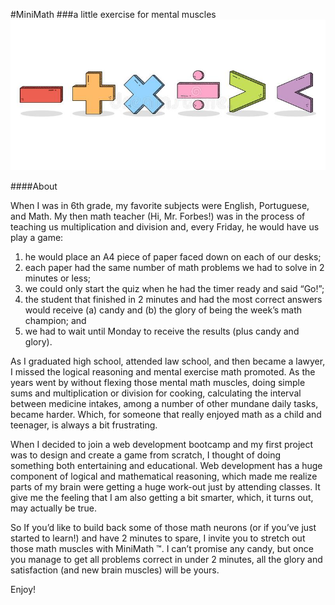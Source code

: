 #MiniMath
###a little exercise for mental muscles
![MathSymbols](/images/cute-math-set.jpg)

####About

When I was in 6th grade, my favorite subjects were English, Portuguese, and Math. My then math teacher (Hi, Mr. Forbes!) was in the process of teaching us multiplication and division and, every Friday, he would have us play a game:

1. he would place an A4 piece of paper faced down on each of our desks;
2. each paper had the same number of math problems we had to solve in 2 minutes or less;
3. we could only start the quiz when he had the timer ready and said “Go!”;
4. the student that finished in 2 minutes and had the most correct answers would receive (a) candy and (b) the glory of being the week’s math champion; and
5. we had to wait until Monday to receive the results (plus candy and glory).

As I graduated high school, attended law school, and then became a lawyer, I missed the logical reasoning and mental exercise math promoted. As the years went by without flexing those mental math muscles, doing simple sums and multiplication or division for cooking, calculating the interval between medicine intakes, among a number of other mundane daily tasks, became harder. Which, for someone that really enjoyed math as a child and teenager, is always a bit frustrating.

When I decided to join a web development bootcamp and my first project was to design and create a game from scratch, I thought of doing something both entertaining and educational. Web development has a huge component of logical and mathematical reasoning, which made me realize parts of my brain were getting a huge work-out just by attending classes. It give me the feeling that I am also getting a bit smarter, which, it turns out, may actually be true. 

So If you’d like to build back some of those math neurons (or if you’ve just started to learn!) and have 2 minutes to spare, I invite you to stretch out those math muscles with MiniMath ™. I can’t promise any candy, but once you manage to get all problems correct in under 2 minutes, all the glory and satisfaction (and new brain muscles) will be yours.

Enjoy!

